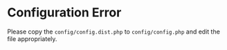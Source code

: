 # Configuration Error

Please copy the `config/config.dist.php` to `config/config.php` and edit the file appropriately.